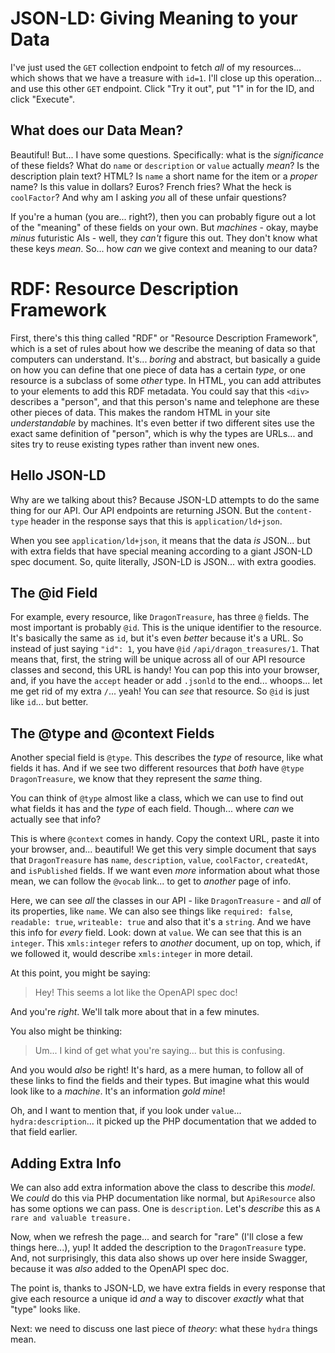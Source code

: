# JSON-LD: Giving Meaning to your Data

I've just used the `GET` collection endpoint to fetch *all* of my resources... which
shows that we have a treasure with `id=1`. I'll close up this operation... and use
this other `GET` endpoint. Click "Try it out", put "1" in for the ID, and click
"Execute".

## What does our Data Mean?

Beautiful! But... I have some questions. Specifically: what is the *significance* of
these fields? What do `name` or `description` or `value` actually *mean*? Is the
description plain text? HTML? Is `name` a short name for the item or a *proper*
name? Is this value in dollars? Euros? French fries? What the heck is `coolFactor`?
And why am I asking *you* all of these unfair questions?

If you're a human (you are... right?), then you can probably figure out a lot of
the "meaning" of these fields on your own. But *machines* - okay, maybe *minus*
futuristic AIs - well, they *can't* figure this out. They don't know what these keys
*mean*. So... how *can* we give context and meaning to our data?

# RDF: Resource Description Framework

First, there's this thing called "RDF" or "Resource Description Framework", which
is a set of rules about how we describe the meaning of data so that computers can
understand. It's... *boring* and abstract, but basically a guide on how you
can define that one piece of data has a certain *type*, or one resource is a subclass
of some *other* type. In HTML, you can add attributes to your elements to add this
RDF metadata. You could say that this `<div>` describes a "person", and that this
person's name and telephone are these other pieces of data. This makes the random
HTML in your site *understandable* by machines. It's even better if two different
sites use the exact same definition of "person", which is why the types are URLs...
and sites try to reuse existing types rather than invent new ones.

## Hello JSON-LD

Why are we talking about this? Because JSON-LD attempts to do the same thing for
our API. Our API endpoints are returning JSON. But the `content-type` header in
the response says that this is `application/ld+json`.

When you see `application/ld+json`, it means that the data *is* JSON... but with
extra fields that have special meaning according to a giant JSON-LD spec document.
So, quite literally, JSON-LD is JSON... with extra goodies.

## The @id Field

For example, every resource, like `DragonTreasure`, has three `@` fields. The most
important is probably `@id`. This is the unique identifier to the resource. It's
basically the same as `id`, but it's even *better* because it's a URL. So instead
of just saying `"id": 1`, you have `@id` `/api/dragon_treasures/1`. That means
that, first, the string will be unique across all of our API resource classes and
second, this URL is handy! You can pop this into your browser, and, if you have the
`accept` header or add `.jsonld` to the end... whoops... let me get rid of
my extra `/`... yeah! You can *see* that resource. So `@id` is just like `id`...
but better.

## The @type and @context Fields

Another special field is `@type`. This describes the *type* of resource, like
what fields it has. And if we see two different resources that *both* have `@type`
`DragonTreasure`, we know that they represent the *same* thing.

You can think of `@type` almost like a class, which we can use to find out
what fields it has and the *type* of each field. Though... where *can* we actually
see that info?

This is where `@context` comes in handy. Copy the context URL, paste it into your
browser, and... beautiful! We get this very simple document that says that
`DragonTreasure` has `name`, `description`, `value`, `coolFactor`, `createdAt`, and
`isPublished` fields. If we want even *more* information about what those
mean, we can follow the `@vocab` link... to get to *another* page of info.

Here, we can see *all* the classes in our API - like `DragonTreasure` - and
*all* of its properties, like `name`. We can also see things like
`required: false`, `readable: true`, `writeable: true` and also that it's a `string`.
And we have this info for *every* field. Look: down at `value`. We can see that
this is an `integer`. This `xmls:integer` refers to *another* document, up
on top, which, if we followed it, would describe `xmls:integer` in more detail.

At this point, you might be saying:

> Hey! This seems a lot like the OpenAPI spec doc!

And you're *right*. We'll talk more about that in a few minutes.

You also might be thinking:

> Um... I kind of get what you're saying... but this is confusing.

And you would *also* be right! It's hard, as a mere human, to follow all of these links
to find the fields and their types. But imagine what this would look like to a
*machine*. It's an information *gold mine*!

Oh, and I want to mention that, if you look under `value`... `hydra:description`...
it picked up the PHP documentation that we added to that field earlier.

## Adding Extra Info

We can also add extra information above the class to describe this *model*.
We *could* do this via PHP documentation like normal, but `ApiResource` also
has some options we can pass. One is `description`. Let's *describe* this
as `A rare and valuable treasure.`

Now, when we refresh the page... and search for "rare" (I'll close a few things
here...), yup! It added the description to the `DragonTreasure` type. And, not
surprisingly, this data also shows up over here inside Swagger, because it was
*also* added to the OpenAPI spec doc.

The point is, thanks to JSON-LD, we have extra fields in every response that
give each resource a unique id *and* a way to discover *exactly* what that "type"
looks like.

Next: we need to discuss one last piece of *theory*: what these `hydra` things
mean.
